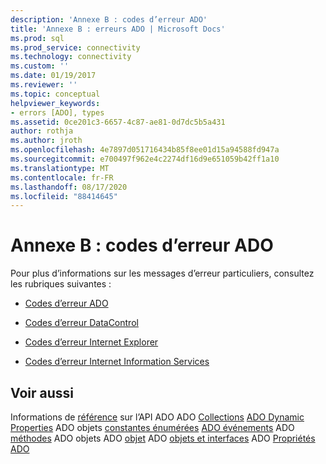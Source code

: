 ```yaml
---
description: 'Annexe B : codes d’erreur ADO'
title: 'Annexe B : erreurs ADO | Microsoft Docs'
ms.prod: sql
ms.prod_service: connectivity
ms.technology: connectivity
ms.custom: ''
ms.date: 01/19/2017
ms.reviewer: ''
ms.topic: conceptual
helpviewer_keywords:
- errors [ADO], types
ms.assetid: 0ce201c3-6657-4c87-ae81-0d7dc5b5a431
author: rothja
ms.author: jroth
ms.openlocfilehash: 4e7897d051716434b85f8ee01d15a94588fd947a
ms.sourcegitcommit: e700497f962e4c2274df16d9e651059b42ff1a10
ms.translationtype: MT
ms.contentlocale: fr-FR
ms.lasthandoff: 08/17/2020
ms.locfileid: "88414645"
---
```

# <a name="appendix-b-ado-error-codes"></a>Annexe B : codes d’erreur ADO
Pour plus d’informations sur les messages d’erreur particuliers, consultez les rubriques suivantes :

-   [Codes d’erreur ADO](../../../ado/guide/appendixes/ado-error-codes.md)

-   [Codes d’erreur DataControl](../../../ado/guide/appendixes/datacontrol-error-codes.md)

-   [Codes d’erreur Internet Explorer](../../../ado/guide/appendixes/internet-explorer-error-codes.md)

-   [Codes d’erreur Internet Information Services](../../../ado/guide/appendixes/internet-information-services-error-codes.md)

## <a name="see-also"></a>Voir aussi
 Informations de [référence](../../../ado/reference/ado-api/ado-api-reference.md) sur l’API ADO ADO [Collections](../../../ado/reference/ado-api/ado-collections.md) [ADO Dynamic Properties](../../../ado/reference/ado-api/ado-dynamic-properties.md) ADO objets [constantes énumérées](../../../ado/reference/ado-api/ado-enumerated-constants.md) [ADO événements](../../../ado/reference/ado-api/ado-events.md) ADO [méthodes](../../../ado/reference/ado-api/ado-methods.md) ADO objets ADO [objet](../../../ado/reference/ado-api/ado-object-model.md) ADO [objets et interfaces](../../../ado/reference/ado-api/ado-objects-and-interfaces.md) ADO [Propriétés ADO](../../../ado/reference/ado-api/ado-properties.md)
